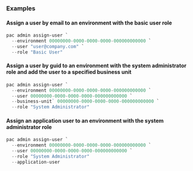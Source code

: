 ### Examples

#### Assign a user by email to an environment with the basic user role

```powershell
pac admin assign-user `
  --environment 00000000-0000-0000-0000-000000000000 `
  --user "user@company.com" `
  --role "Basic User"
```

#### Assign a user by guid to an environment with the system administrator role and add the user to a specified business unit

```powershell
pac admin assign-user `
  --environment 00000000-0000-0000-0000-000000000000 `
  --user 00000000-0000-0000-0000-000000000000 `
  --business-unit` 00000000-0000-0000-0000-000000000000 `
  --role "System Administrator"
```

#### Assign an application user to an environment with the system administrator role

```powershell
pac admin assign-user `
  --environment 00000000-0000-0000-0000-000000000000 `
  --user 00000000-0000-0000-0000-000000000000 `
  --role "System Administrator"
  --application-user
```
